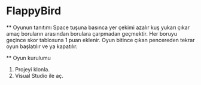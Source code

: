 # FlappyBird

** Oyunun tanıtımı
Space tuşuna basınca yer çekimi azalır kuş yukarı çıkar amaç boruların arasından borulara çarpmadan geçmektir. 
Her boruyu geçince skor tablosuna 1 puan eklenir.
Oyun bitince çıkan pencereden tekrar oyun başlatılır ve ya kapatılır.

** Oyun kurulumu
1. Projeyi klonla.
2. Visual Studio ile aç.
